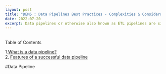 ```yaml
---
layout: post
title: "DEM5 : Data Pipelines Best Practices - Complexities & Considerations "
date: 2022-07-20
excerpt: Data pipelines or otherwise also known as ETL pipelines are simply a sequence of actions that deliver data from source to desitnation both effciently and reliably to make it suitable for driving analytics and valuable insights. As the cornerstone of data engineering solution, i discuss the difficulties in building these pipelines and the core capabilities that ought to be embraced. 
---
```

<div style='text-align: justify;'><br>
Table of Contents 

1.[What is a data pipeline?](#data-pipeline)<br>
2. [Features of a successful data pipeline](#core-capabilites)<br> 

#Data Pipeline
</div>
